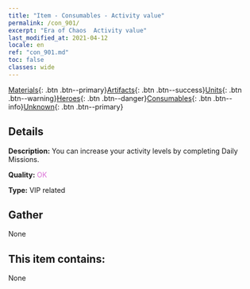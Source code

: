 ```yaml
---
title: "Item - Consumables - Activity value"
permalink: /con_901/
excerpt: "Era of Chaos  Activity value"
last_modified_at: 2021-04-12
locale: en
ref: "con_901.md"
toc: false
classes: wide
---
```

 [Materials](/Items/){: .btn .btn--primary}[Artifacts](/Items/Artifacts/){: .btn .btn--success}[Units](/Items/Units/){: .btn .btn--warning}[Heroes](/Items/Heroes/){: .btn .btn--danger}[Consumables](/Items/Consumables/){: .btn .btn--info}[Unknown](/Items/Unknown/){: .btn .btn--primary}

## Details
 **Description:** You can increase your activity levels by completing Daily Missions.

 **Quality:** <span style="color: #DA70D6">OK</span>

 **Type:** VIP related

## Gather

  None

## This item contains:

  None

